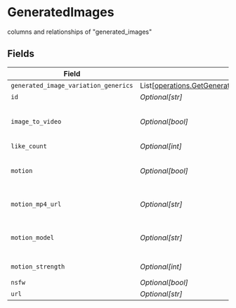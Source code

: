 # GeneratedImages

columns and relationships of "generated_images"


## Fields

| Field                                                                                                                                          | Type                                                                                                                                           | Required                                                                                                                                       | Description                                                                                                                                    |
| ---------------------------------------------------------------------------------------------------------------------------------------------- | ---------------------------------------------------------------------------------------------------------------------------------------------- | ---------------------------------------------------------------------------------------------------------------------------------------------- | ---------------------------------------------------------------------------------------------------------------------------------------------- |
| `generated_image_variation_generics`                                                                                                           | List[[operations.GetGenerationByIDGeneratedImageVariationGeneric](../../models/operations/getgenerationbyidgeneratedimagevariationgeneric.md)] | :heavy_minus_sign:                                                                                                                             | N/A                                                                                                                                            |
| `id`                                                                                                                                           | *Optional[str]*                                                                                                                                | :heavy_minus_sign:                                                                                                                             | N/A                                                                                                                                            |
| `image_to_video`                                                                                                                               | *Optional[bool]*                                                                                                                               | :heavy_minus_sign:                                                                                                                             | If it is an image to video generation.                                                                                                         |
| `like_count`                                                                                                                                   | *Optional[int]*                                                                                                                                | :heavy_minus_sign:                                                                                                                             | N/A                                                                                                                                            |
| `motion`                                                                                                                                       | *Optional[bool]*                                                                                                                               | :heavy_minus_sign:                                                                                                                             | If generation is of motion type.                                                                                                               |
| `motion_mp4_url`                                                                                                                               | *Optional[str]*                                                                                                                                | :heavy_minus_sign:                                                                                                                             | The URL of the motion MP4.                                                                                                                     |
| `motion_model`                                                                                                                                 | *Optional[str]*                                                                                                                                | :heavy_minus_sign:                                                                                                                             | The name of the motion model.                                                                                                                  |
| `motion_strength`                                                                                                                              | *Optional[int]*                                                                                                                                | :heavy_minus_sign:                                                                                                                             | The motion strength.                                                                                                                           |
| `nsfw`                                                                                                                                         | *Optional[bool]*                                                                                                                               | :heavy_minus_sign:                                                                                                                             | N/A                                                                                                                                            |
| `url`                                                                                                                                          | *Optional[str]*                                                                                                                                | :heavy_minus_sign:                                                                                                                             | N/A                                                                                                                                            |